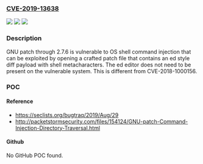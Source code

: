 ### [CVE-2019-13638](https://cve.mitre.org/cgi-bin/cvename.cgi?name=CVE-2019-13638)
![](https://img.shields.io/static/v1?label=Product&message=n%2Fa&color=blue)
![](https://img.shields.io/static/v1?label=Version&message=n%2Fa&color=blue)
![](https://img.shields.io/static/v1?label=Vulnerability&message=n%2Fa&color=brighgreen)

### Description

GNU patch through 2.7.6 is vulnerable to OS shell command injection that can be exploited by opening a crafted patch file that contains an ed style diff payload with shell metacharacters. The ed editor does not need to be present on the vulnerable system. This is different from CVE-2018-1000156.

### POC

#### Reference
- https://seclists.org/bugtraq/2019/Aug/29
- http://packetstormsecurity.com/files/154124/GNU-patch-Command-Injection-Directory-Traversal.html

#### Github
No GitHub POC found.


